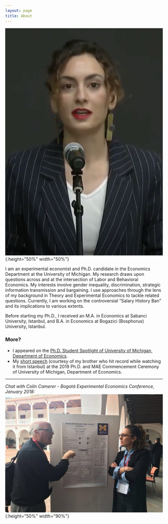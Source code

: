 ```yaml
---
layout: page
title: About
---
```

![graduation ceremony](https://raw.githubusercontent.com/mervesariisik/mervesariisik.github.io/main/graduation-ceremony.png){:height="50%" width="50%"}

I am an experimental economist and Ph.D. candidate in the Economics Department at the University of Michigan.  My research draws upon questions across and at the intersection of Labor and Behavioral Economics. My interests involve gender inequality, discrimination, strategic information transmission and bargaining. I use approaches through the lens of my background in Theory and Experimental Economics to tackle related questions. Currently, I am working on the controversial “Salary History Ban” and its implications to various extents. 

Before starting my Ph.D., I received an M.A. in Economics at Sabanci University, Istanbul, and B.A. in Economics at Bogazici (Bosphorus) University, Istanbul.
### More?
- I appeared on the [Ph.D. Student Spotlight of University of Michigan, Department of Economics](https://lsa.umich.edu/econ/news-events/all-news/student-news/phd-student-spotlight--merve-sariisik.html).
- My [short speech](https://www.youtube.com/watch?v=8_5pF07RBTg) (courtesy of my brother who hit record while watching it from Istanbul) at the 2019 Ph.D. and MAE Commencement Ceremony of University of Michigan, Department of Economics.

--------------

*Chat with Colin Camerer - Bogotá Experimental Economics Conference, January 2018:*
![Bogota Experimental Economics Conference](https://raw.githubusercontent.com/mervesariisik/mervesariisik.github.io/main/Colin-Camerer.jpg){:height="50%" width="90%"}

